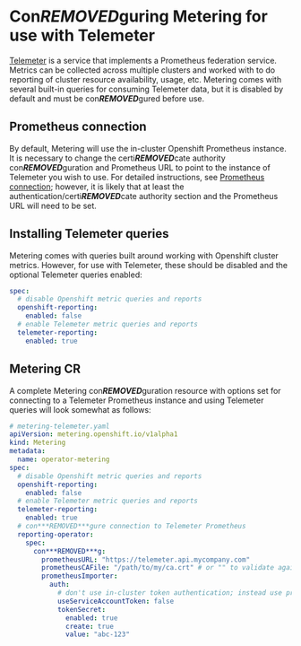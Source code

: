 # Con***REMOVED***guring Metering for use with Telemeter

[Telemeter](https://github.com/openshift/telemeter) is a service that implements a Prometheus federation service. Metrics can be collected across multiple clusters and worked with to do reporting of cluster resource availability, usage, etc. Metering comes with several built-in queries for consuming Telemeter data, but it is disabled by default and must be con***REMOVED***gured before use.

## Prometheus connection

By default, Metering will use the in-cluster Openshift Prometheus instance. It is necessary to change the certi***REMOVED***cate authority con***REMOVED***guration and Prometheus URL to point to the instance of Telemeter you wish to use. For detailed instructions, see [Prometheus connection](con***REMOVED***guring-reporting-operator.md#prometheus-url); however, it is likely that at least the authentication/certi***REMOVED***cate authority section and the Prometheus URL will need to be set.

## Installing Telemeter queries

Metering comes with queries built around working with Openshift cluster metrics. However, for use with Telemeter, these should be disabled and the optional Telemeter queries enabled:

```yaml
spec:
  # disable Openshift metric queries and reports
  openshift-reporting:
    enabled: false
  # enable Telemeter metric queries and reports
  telemeter-reporting:
    enabled: true
```

## Metering CR

A complete Metering con***REMOVED***guration resource with options set for connecting to a Telemeter Prometheus instance and using Telemeter queries will look somewhat as follows:

```yaml
# metering-telemeter.yaml
apiVersion: metering.openshift.io/v1alpha1
kind: Metering
metadata:
  name: operator-metering
spec:
  # disable Openshift metric queries and reports
  openshift-reporting:
    enabled: false
  # enable Telemeter metric queries and reports
  telemeter-reporting:
    enabled: true
  # con***REMOVED***gure connection to Telemeter Prometheus
  reporting-operator:
    spec:
      con***REMOVED***g:
        prometheusURL: "https://telemeter.api.mycompany.com"
        prometheusCAFile: "/path/to/my/ca.crt" # or "" to validate against system certi***REMOVED***cate authorities
        prometheusImporter:
          auth:
            # don't use in-cluster token authentication; instead use provided token
            useServiceAccountToken: false
            tokenSecret:
              enabled: true
              create: true
              value: "abc-123"
```